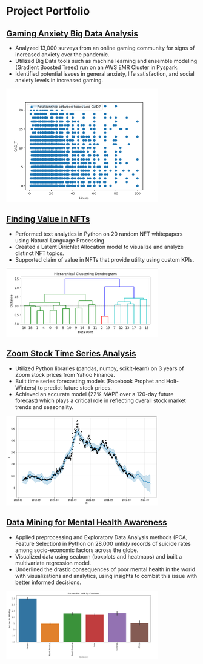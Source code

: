 # Project Portfolio


## [Gaming Anxiety Big Data Analysis](https://github.com/safigueroa/Projects/tree/main/Gaming_Anxiety)
*	Analyzed 13,000 surveys from an online gaming community for signs of increased anxiety over the pandemic.
*	Utilized Big Data tools such as machine learning and ensemble modeling (Gradient Boosted Trees) run on an AWS EMR Cluster in Pyspark.
*	Identified potential issues in general anxiety, life satisfaction, and social anxiety levels in increased gaming.

<img src="images/gad7.png" width="400" />


## [Finding Value in NFTs](https://github.com/safigueroa/Projects/tree/main/NFT_Project)
*	Performed text analytics in Python on 20 random NFT whitepapers using Natural Language Processing.
*	Created a Latent Dirichlet Allocation model to visualize and analyze distinct NFT topics.
*	Supported claim of value in NFTs that provide utility using custom KPIs.

<img src="images/nft1.PNG" width="400" />


## [Zoom Stock Time Series Analysis](https://github.com/safigueroa/Projects/tree/main/Time_Series)
*	Utilized Python libraries (pandas, numpy, scikit-learn) on 3 years of Zoom stock prices from Yahoo Finance.
*	Built time series forecasting models (Facebook Prophet and Holt-Winters) to predict future stock prices.
*	Achieved an accurate model (22% MAPE over a 120-day future forecast) which plays a critical role in reflecting overall stock market trends and seasonality.

<img src="images/time_series.png" width="400" />


## [Data Mining for Mental Health Awareness](https://github.com/safigueroa/Projects/tree/main/Data_Mining)
*	Applied preprocessing and Exploratory Data Analysis methods (PCA, Feature Selection) in Python on 28,000 untidy records of suicide rates among socio-economic factors across the globe.
*	Visualized data using seaborn (boxplots and heatmaps) and built a multivariate regression model.
*	Underlined the drastic consequences of poor mental health in the world with visualizations and analytics, using insights to combat this issue with better informed decisions.

<img src="images/sui_per_continent1.PNG" width="400" />
